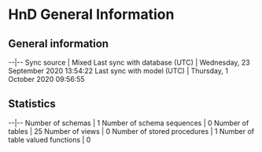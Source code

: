 ﻿HnD General Information
===============

## General information

--|--
Sync source | Mixed
Last sync with database (UTC) | Wednesday, 23 September 2020 13:54:22
Last sync with model (UTC) | Thursday, 1 October 2020 09:56:55

## Statistics

--|--
Number of schemas | 1
Number of schema sequences | 0
Number of tables | 25
Number of views | 0
Number of stored procedures | 1
Number of table valued functions | 0